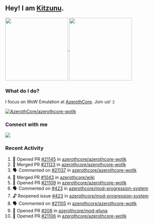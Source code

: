 ## Hey! I am [Kitzunu](https://Github.com/Kitzunu).

<!--
[![Kitzunu's Github stats](https://github-readme-stats.vercel.app/api?username=kitzunu&theme=github_dark&show_icons=true&number_format=long)](https://github.com/Kitzunu)

[![Kitzunu's Language stats](https://github-readme-stats.vercel.app/api/top-langs/?username=Kitzunu&layout=donut&theme=github_dark)](https://github.com/Kitzunu)
-->

<a href="https://github.com/Kitzunu">
  <img height=200 align="center" src="https://github-readme-stats.vercel.app/api?username=kitzunu&theme=github_dark&show_icons=true&number_format=long" />
</a>
<a href="https://github.com/Kitzunu">
  <img height=200 align="center" src="https://github-readme-stats.vercel.app/api/top-langs/?username=Kitzunu&layout=donut&theme=github_dark" />
</a>

### What do I do?

I focus on WoW Emulation at [AzerothCore](https://github.com/AzerothCore). Join us! :)

[![AzerothCore/azerothcore-wotlk](https://github-readme-stats.vercel.app/api/pin/?username=AzerothCore&repo=azerothcore-wotlk&theme=github_dark&show_owner=true)](https://github.com/azerothcore/azerothcore-wotlk)

### Connect with me
[![](https://img.shields.io/badge/AzerothCore%20Discord-Connect%20with%20me!-green)](https://discord.com/invite/gkt4y2x)

### Recent Activity

<!--START_SECTION:activity-->
1. 💪 Opened PR [#21145](https://github.com/azerothcore/azerothcore-wotlk/pull/21145) in [azerothcore/azerothcore-wotlk](https://github.com/azerothcore/azerothcore-wotlk)
2. 🎉 Merged PR [#21123](https://github.com/azerothcore/azerothcore-wotlk/pull/21123) in [azerothcore/azerothcore-wotlk](https://github.com/azerothcore/azerothcore-wotlk)
3. 🗣 Commented on [#21137](https://github.com/azerothcore/azerothcore-wotlk/issues/21137#issuecomment-2585212094) in [azerothcore/azerothcore-wotlk](https://github.com/azerothcore/azerothcore-wotlk)
4. 🎉 Merged PR [#1043](https://github.com/azerothcore/wiki/pull/1043) in [azerothcore/wiki](https://github.com/azerothcore/wiki)
5. 💪 Opened PR [#21109](https://github.com/azerothcore/azerothcore-wotlk/pull/21109) in [azerothcore/azerothcore-wotlk](https://github.com/azerothcore/azerothcore-wotlk)
6. 🗣 Commented on [#423](https://github.com/azerothcore/mod-progression-system/issues/423#issuecomment-2573613804) in [azerothcore/mod-progression-system](https://github.com/azerothcore/mod-progression-system)
7. 🔓 Reopened issue [#423](https://github.com/azerothcore/mod-progression-system/issues/423) in [azerothcore/mod-progression-system](https://github.com/azerothcore/mod-progression-system)
8. 🗣 Commented on [#21105](https://github.com/azerothcore/azerothcore-wotlk/pull/21105#issuecomment-2573543432) in [azerothcore/azerothcore-wotlk](https://github.com/azerothcore/azerothcore-wotlk)
9. 💪 Opened PR [#208](https://github.com/azerothcore/mod-eluna/pull/208) in [azerothcore/mod-eluna](https://github.com/azerothcore/mod-eluna)
10. 💪 Opened PR [#21106](https://github.com/azerothcore/azerothcore-wotlk/pull/21106) in [azerothcore/azerothcore-wotlk](https://github.com/azerothcore/azerothcore-wotlk)
<!--END_SECTION:activity-->
